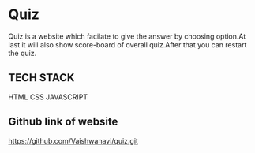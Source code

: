 
# Quiz

Quiz is a website which facilate to  give the answer by choosing option.At last it will also show score-board of overall quiz.After that you can 
restart the quiz.



## TECH STACK
HTML
CSS
JAVASCRIPT

## Github  link of website
https://github.com/Vaishwanavi/quiz.git